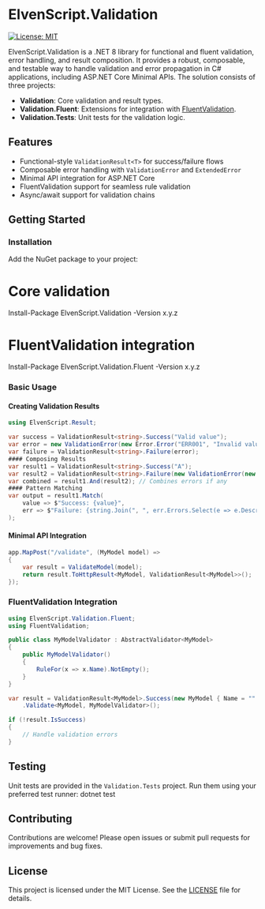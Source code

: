 # ElvenScript.Validation

[![License: MIT](https://img.shields.io/badge/License-MIT-yellow.svg)](LICENSE)

ElvenScript.Validation is a .NET 8 library for functional and fluent validation, error handling, and result composition. It provides a robust, composable, and testable way to handle validation and error propagation in C# applications, including ASP.NET Core Minimal APIs. The solution consists of three projects:

- **Validation**: Core validation and result types.
- **Validation.Fluent**: Extensions for integration with [FluentValidation](https://fluentvalidation.net/).
- **Validation.Tests**: Unit tests for the validation logic.

## Features

- Functional-style `ValidationResult<T>` for success/failure flows
- Composable error handling with `ValidationError` and `ExtendedError`
- Minimal API integration for ASP.NET Core
- FluentValidation support for seamless rule validation
- Async/await support for validation chains

## Getting Started

### Installation

Add the NuGet package to your project:
# Core validation
Install-Package ElvenScript.Validation -Version x.y.z
# FluentValidation integration
Install-Package ElvenScript.Validation.Fluent -Version x.y.z
### Basic Usage

#### Creating Validation Results
```csharp
using ElvenScript.Result;

var success = ValidationResult<string>.Success("Valid value");
var error = new ValidationError(new Error.Error("ERR001", "Invalid value"));
var failure = ValidationResult<string>.Failure(error);
#### Composing Results
var result1 = ValidationResult<string>.Success("A");
var result2 = ValidationResult<string>.Failure(new ValidationError(new Error.Error("ERR002", "Error B")));
var combined = result1.And(result2); // Combines errors if any
#### Pattern Matching
var output = result1.Match(
    value => $"Success: {value}",
    err => $"Failure: {string.Join(", ", err.Errors.Select(e => e.Description))}"
);
```
#### Minimal API Integration
```csharp
app.MapPost("/validate", (MyModel model) =>
{
    var result = ValidateModel(model);
    return result.ToHttpResult<MyModel, ValidationResult<MyModel>>();
});
```
### FluentValidation Integration
```csharp
using ElvenScript.Validation.Fluent;
using FluentValidation;

public class MyModelValidator : AbstractValidator<MyModel>
{
    public MyModelValidator()
    {
        RuleFor(x => x.Name).NotEmpty();
    }
}

var result = ValidationResult<MyModel>.Success(new MyModel { Name = "" })
    .Validate<MyModel, MyModelValidator>();

if (!result.IsSuccess)
{
    // Handle validation errors
}
```
## Testing

Unit tests are provided in the `Validation.Tests` project. Run them using your preferred test runner:
dotnet test
## Contributing

Contributions are welcome! Please open issues or submit pull requests for improvements and bug fixes.

## License

This project is licensed under the MIT License. See the [LICENSE](LICENSE) file for details.